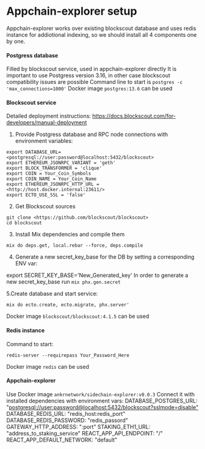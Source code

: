 # Appchain-explorer setup
Appchain-explorer works over existing blockscout database and uses redis instance for addiotional indexing,  so we should install all 4 components one by one.

#### Postgress database
Filled by blockscout service,  used in appchain-explorer directly
It is important to use Postgress version 3.16,  in other case blockscout compatibility issues are possible
Command line to start is 
`postgres -c 'max_connections=1000'`
Docker image `postgres:13.6` can be used

#### Blockscout service
Detailed deployment instructions: <https://docs.blockscout.com/for-developers/manual-deployment>


1. Provide Postgress database and RPC node connections with environment variables:

```
export DATABASE_URL=<postgresql://user:password@localhost:5432/blockscout>
export ETHEREUM_JSONRPC_VARIANT = 'geth'
export BLOCK_TRANSFORMER = 'clique'
export COIN = Your_Coin_Symbols
export COIN_NAME = Your_Coin_Name
export ETHEREUM_JSONRPC_HTTP_URL = <http://host.docker.internal:23611/>
export ECTO_USE_SSL = 'false'
```

2. Get Blockscout sources    

```
git clone <https://github.com/blockscout/blockscout>
cd blockscout
```

3. Install Mix dependencies and compile them 

```
mix do deps.get, local.rebar --force, deps.compile
```

4. Generate a new secret_key_base for the DB by setting a corresponding ENV var:

export SECRET_KEY_BASE='New_Generated_key'
In order to generate a new secret_key_base run `mix phx.gen.secret`

5.Create database and start service:
```
mix do ecto.create, ecto.migrate, phx.server'
```
Docker image `blockscout/blockscout:4.1.5` can be used

#### Redis instance
Command to start:
```
redis-server --requirepass Your_Password_Here
```
Docker image `redis` can be used

#### Appchain-explorer
Use Docker image `ankrnetwork/sidechain-explorer:v0.0.3`
Connect it with installed dependencies with environment vars:
 DATABASE_POSTGRES_URL: "<postgresql://user:password@localhost:5432/blockscout?sslmode=disable">
 DATABASE_REDIS_URL: "redis_host:redis_port"
 DATABASE_REDIS_PASSWORD: "redis_passord"
 GATEWAY_HTTP_ADDRESS: ":port"
 STAKING_ETH1_URL: "address_to_staking_service"
 REACT_APP_API_ENDPOINT: "/"
 REACT_APP_DEFAULT_NETWORK: "default"



